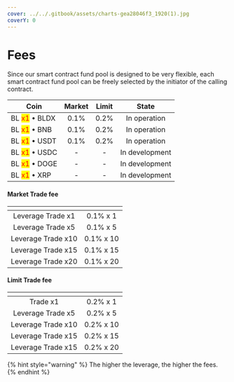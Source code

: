 ```yaml
---
cover: ../../.gitbook/assets/charts-gea28046f3_1920(1).jpg
coverY: 0
---
```


# Fees

Since our smart contract fund pool is designed to be very flexible, each smart contract fund pool can be freely selected by the initiator of the calling contract.

|        Coin                                   | Market | Limit |      State     |
| --------------------------------------------- | :----: | :---: | :------------: |
| BL <mark style="color:red;">x1</mark> • BLDX  |  0.1%  |  0.2% |  In operation  |
| BL <mark style="color:red;">x1</mark> • BNB   |  0.1%  |  0.2% |  In operation  |
| BL <mark style="color:red;">x1</mark> •  USDT |  0.1%  |  0.2% |  In operation  |
| BL <mark style="color:red;">x1</mark> • USDC  |    -   |   -   | In development |
| BL <mark style="color:red;">x1</mark> • DOGE  |    -   |   -   | In development |
| BL <mark style="color:red;">x1</mark> • XRP   |    -   |   -   | In development |

#### Market Trade fee

<table data-card-size="large" data-view="cards"><thead><tr><th align="center"></th><th align="center"></th></tr></thead><tbody><tr><td align="center">Leverage Trade x1</td><td align="center">0.1% x 1</td></tr><tr><td align="center">Leverage Trade x5</td><td align="center">0.1% x 5</td></tr><tr><td align="center">Leverage Trade x10</td><td align="center">0.1% x 10</td></tr><tr><td align="center">Leverage Trade x15</td><td align="center">0.1% x 15</td></tr><tr><td align="center">Leverage Trade x20</td><td align="center">0.1% x 20</td></tr></tbody></table>

#### Limit Trade fee

<table data-card-size="large" data-view="cards"><thead><tr><th align="center"></th><th align="center"></th></tr></thead><tbody><tr><td align="center">  Trade x1</td><td align="center">0.2% x 1</td></tr><tr><td align="center">Leverage Trade x5</td><td align="center">0.2% x 5</td></tr><tr><td align="center">Leverage Trade x10</td><td align="center">0.2% x 10</td></tr><tr><td align="center">Leverage Trade x15</td><td align="center">0.2% x 15</td></tr><tr><td align="center">Leverage Trade x15</td><td align="center">0.2% x 20</td></tr></tbody></table>

{% hint style="warning" %}
The higher the leverage, the higher the fees.
{% endhint %}

